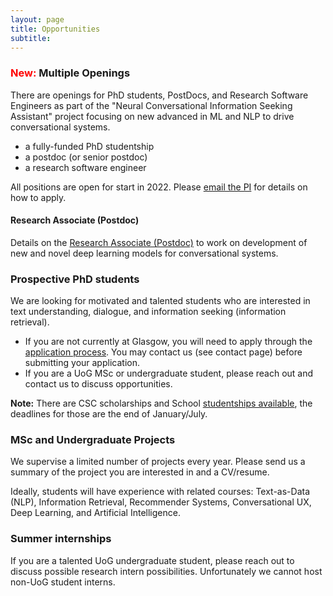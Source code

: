 ```yaml
---
layout: page
title: Opportunities
subtitle: 
---
```


### <span style="color:red">New:</span> Multiple Openings
There are openings for PhD students, PostDocs, and Research Software Engineers as part of the "Neural Conversational Information Seeking Assistant" project focusing on new advanced in ML and NLP to drive conversational systems.

- a fully-funded PhD studentship
- a postdoc (or senior postdoc)
- a research software engineer

All positions are open for start in 2022. Please [email the PI](mailto:jeff.dalton@glasgow.ac.uk) for details on how to apply.

#### Research Associate (Postdoc)
Details on the [Research Associate (Postdoc)](../researchassociate) to work on development of new and novel deep learning models for conversational systems. 

### Prospective PhD students
We are looking for motivated and talented students who are interested in text understanding, dialogue, and information seeking (information retrieval). 
 - If you are not currently at Glasgow, you will need to apply through the [application process](https://www.gla.ac.uk/schools/computing/postgraduateresearch/prospectivestudents/). You may contact us (see contact page) before submitting your application. 
 - If you are a UoG MSc or undergraduate student, please reach out and contact us to discuss opportunities.
 
**Note:** There are CSC scholarships and School [studentships available](https://www.gla.ac.uk/schools/computing/postgraduateresearch/prospectivestudents/studentshipinformation/), the deadlines for those are the end of January/July.
 
### MSc and Undergraduate Projects
We supervise a limited number of projects every year.  Please send us a summary of the project you are interested in and a CV/resume.  

Ideally, students will have experience with related courses: Text-as-Data (NLP), Information Retrieval, Recommender Systems, Conversational UX, Deep Learning, and Artificial Intelligence.  

### Summer internships
If you are a talented UoG undergraduate student, please reach out to discuss possible research intern possibilities.  Unfortunately we cannot host non-UoG student interns.

